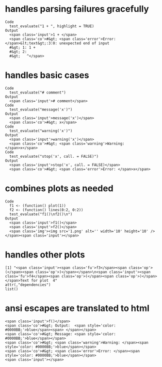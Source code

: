 # handles parsing failures gracefully

    Code
      test_evaluate("1 + ", highlight = TRUE)
    Output
      <span class='input'>1 + </span>
      <span class='co'>#&gt; <span class='error'>Error: </span>&lt;text&gt;:3:0: unexpected end of input
      #&gt; 1: 1 + 
      #&gt; 2: 
      #&gt;   ^</span>

# handles basic cases

    Code
      test_evaluate("# comment")
    Output
      <span class='input'># comment</span>
    Code
      test_evaluate("message('x')")
    Output
      <span class='input'>message('x')</span>
      <span class='co'>#&gt; x</span>
    Code
      test_evaluate("warning('x')")
    Output
      <span class='input'>warning('x')</span>
      <span class='co'>#&gt; <span class='warning'>Warning: </span>x</span>
    Code
      test_evaluate("stop('x', call. = FALSE)")
    Output
      <span class='input'>stop('x', call. = FALSE)</span>
      <span class='co'>#&gt; <span class='error'>Error: </span>x</span>

# combines plots as needed

    Code
      f1 <- (function() plot(1))
      f2 <- (function() lines(0:2, 0:2))
      test_evaluate("f1()\nf2()\n")
    Output
      <span class='input'>f1()</span>
      <span class='input'>f2()</span>
      <span class='img'><img src='1.png' alt='' width='10' height='10' /></span><span class='input'></span>

# handles other plots

    [1] "<span class='input'><span class='fu'>f3</span><span class='op'>(</span><span class='op'>)</span></span>\n<span class='input'><span class='fu'>f4</span><span class='op'>(</span><span class='op'>)</span></span>Text for plot  4"
    attr(,"dependencies")
    list()

# ansi escapes are translated to html

    <span class='input'>f()</span>
    <span class='co'>#&gt; Output:  <span style='color: #0000BB;'>blue</span><span> </span></span>
    <span class='co'>#&gt; Message: <span style='color: #0000BB;'>blue</span></span>
    <span class='co'>#&gt; <span class='warning'>Warning: </span><span style='color: #0000BB;'>blue</span></span>
    <span class='co'>#&gt; <span class='error'>Error: </span><span style='color: #0000BB;'>blue</span></span>
    <span class='input'></span>

